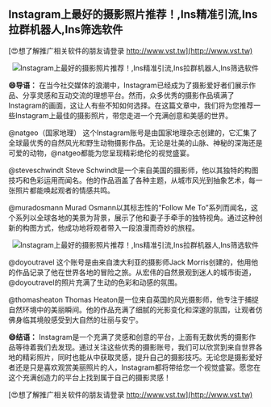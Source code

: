 ## **Instagram上最好的摄影照片推荐！,Ins精准引流,Ins拉群机器人,Ins筛选软件**

[😍想了解推广相关软件的朋友请登录 http://www.vst.tw](http://www.vst.tw)

 <center><img src="https://vst.tw/MP4/tuiguang/png/1.png" alt="Instagram上最好的摄影照片推荐！,Ins精准引流,Ins拉群机器人,Ins筛选软件"></center>

**😄导语：**
在当今社交媒体的浪潮中，Instagram已经成为了摄影爱好者们展示作品、分享灵感和互动交流的理想平台。然而，众多优秀的摄影作品填满了Instagram的画面，这让人有些不知如何选择。在这篇文章中，我们将为您推荐一些Instagram上最佳的摄影照片，带您走进一个充满创意和美感的世界。

@natgeo（国家地理）
这个Instagram账号是由国家地理杂志创建的，它汇集了全球最优秀的自然风光和野生动物摄影作品。无论是壮美的山脉、神秘的深海还是可爱的动物，@natgeo都能为您呈现精彩绝伦的视觉盛宴。

@steveschwindt
Steve Schwindt是一个来自美国的摄影师，他以其独特的构图技巧和色彩运用而闻名。他的作品涵盖了各种主题，从城市风光到抽象艺术，每一张照片都能唤起观者的情感共鸣。

@muradosmann
Murad Osmann以其标志性的“Follow Me To”系列而闻名，这个系列以全球各地的美景为背景，展示了他和妻子手牵手的独特视角。通过这种创新的构图方式，他成功地将观者带入一段浪漫而奇妙的旅程。

 <center><img src="https://vst.tw/MP4/tuiguang/png/5.png" alt="Instagram上最好的摄影照片推荐！,Ins精准引流,Ins拉群机器人,Ins筛选软件"></center>

@doyoutravel
这个账号是由来自澳大利亚的摄影师Jack Morris创建的，他用他的作品记录了他在世界各地的冒险之旅。从宏伟的自然景观到迷人的城市街道，@doyoutravel的照片充满了生动的色彩和动感的氛围。

@thomasheaton
Thomas Heaton是一位来自英国的风光摄影师，他专注于捕捉自然环境中的美丽瞬间。他的作品充满了细腻的光影变化和深邃的氛围，让观者仿佛身临其境般感受到大自然的壮丽与安宁。

**😄结语：**
Instagram是一个充满了灵感和创意的平台，上面有无数优秀的摄影作品等待着我们去发现。通过关注这些优秀的摄影账号，我们可以欣赏到来自世界各地的精彩照片，同时也能从中获取灵感，提升自己的摄影技巧。无论您是摄影爱好者还是只是喜欢观赏美丽照片的人，Instagram都将带给您一个视觉盛宴。愿您在这个充满创造力的平台上找到属于自己的摄影灵感！

[😍想了解推广相关软件的朋友请登录 http://www.vst.tw](http://www.vst.tw)



